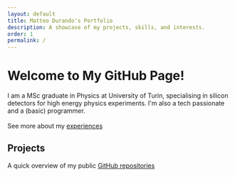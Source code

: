 ```yaml
---
layout: default
title: Matteo Durando's Portfolio
description: A showcase of my projects, skills, and interests.
order: 1
permalink: /
---
```

# Welcome to My GitHub Page!

I am a MSc graduate in Physics at University of Turin, specialising in silicon detectors for high energy physics experiments. I'm also a tech passionate and a (basic) programmer.<br><br>
See more about my [experiences](/about/)

## Projects
A quick overview of my public [GitHub repositories](/projects/)
